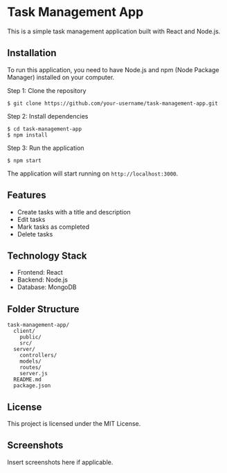 # Task Management App

This is a simple task management application built with React and Node.js.

## Installation

To run this application, you need to have Node.js and npm (Node Package Manager) installed on your computer.

Step 1: Clone the repository

```
$ git clone https://github.com/your-username/task-management-app.git
```

Step 2: Install dependencies

```
$ cd task-management-app
$ npm install
```

Step 3: Run the application

```
$ npm start
```

The application will start running on `http://localhost:3000`.

## Features

- Create tasks with a title and description
- Edit tasks
- Mark tasks as completed
- Delete tasks

## Technology Stack

- Frontend: React
- Backend: Node.js
- Database: MongoDB

## Folder Structure

```
task-management-app/
  client/
    public/
    src/
  server/
    controllers/
    models/
    routes/
    server.js
  README.md
  package.json
```

## License

This project is licensed under the MIT License.

## Screenshots

Insert screenshots here if applicable.